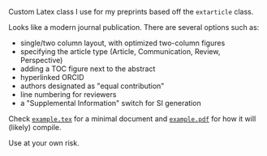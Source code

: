 Custom Latex class I use for my preprints based off the ``extarticle`` class.

Looks like a modern journal publication. There are several options such as:

- single/two column layout, with optimized two-column figures
- specifying the article type (Article, Communication, Review, Perspective)
- adding a TOC figure next to the abstract
- hyperlinked ORCID
- authors designated as "equal contribution"
- line numbering for reviewers
- a "Supplemental Information" switch for SI generation

Check [``example.tex``](example.tex) for a minimal document and
[``example.pdf``](example.pdf) for how it will (likely) compile.

Use at your own risk.
